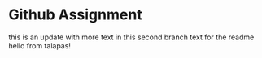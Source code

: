 # Github Assignment 
this is an update with more text in this second branch
text for the readme 
hello from talapas!
